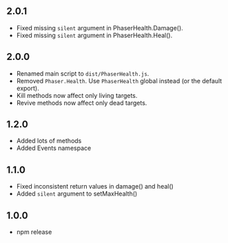 2.0.1
-----

- Fixed missing `silent` argument in PhaserHealth.Damage().
- Fixed missing `silent` argument in PhaserHealth.Heal().

2.0.0
-----

- Renamed main script to `dist/PhaserHealth.js`.
- Removed `Phaser.Health`. Use `PhaserHealth` global instead (or the default export).
- Kill methods now affect only living targets.
- Revive methods now affect only dead targets.

1.2.0
-----

- Added lots of methods
- Added Events namespace

1.1.0
-----

- Fixed inconsistent return values in damage() and heal()
- Added `silent` argument to setMaxHealth()

1.0.0
-----

- npm release
